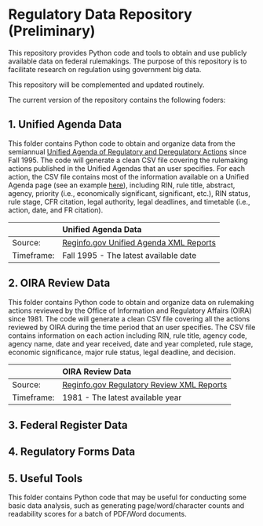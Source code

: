 # Regulatory Data Repository (Preliminary)

This repository provides Python code and tools to obtain and use publicly available data on federal rulemakings. The purpose of this repository is to facilitate research on regulation using government big data.

This repository will be complemented and updated routinely.

The current version of the repository contains the following foders:


## 1. Unified Agenda Data

This folder contains Python code to obtain and organize data from the semiannual [Unified Agenda of Regulatory and Deregulatory Actions](https://www.reginfo.gov/public/do/eAgendaMain) since Fall 1995. The code will generate a clean CSV file covering the rulemaking actions published in the Unified Agendas that an user specifies. For each action, the CSV file contains most of the information available on a Unified Agenda page (see an example [here](https://www.reginfo.gov/public/do/eAgendaViewRule?pubId=200604&RIN=2060-AN53)), including RIN, rule title, abstract, agency, priority (i.e., economically significant, significant, etc.), RIN status, rule stage, CFR citation, legal authority, legal deadlines, and timetable (i.e., action, date, and FR citation). 

|            |  Unified Agenda Data                                                           | 
| :-------- | :------------------------------------------------------------------------------ |
| Source:    | [Reginfo.gov Unified Agenda XML Reports](https://www.reginfo.gov/public/do/eAgendaXmlReport)   |
| Timeframe: | Fall 1995 - The latest available date                                                          |


## 2. OIRA Review Data

This folder contains Python code to obtain and organize data on rulemaking actions reviewed by the Office of Information and Regulatory Affairs (OIRA) since 1981. The code will generate a clean CSV file covering all the actions reviewed by OIRA during the time period that an user specifies. The CSV file contains information on each action including RIN, rule title, agency code, agency name, date and year received, date and year completed, rule stage, economic significance, major rule status, legal deadline, and decision.

|            |  OIRA Review Data        | 
| :--------  | :----------------------- |
| Source:    | [Reginfo.gov Regulatory Review XML Reports](https://www.reginfo.gov/public/do/XMLReportList) |
| Timeframe: | 1981 - The latest available year            |                                                     


## 3. Federal Register Data

## 4. Regulatory Forms Data

## 5. Useful Tools

This folder contains Python code that may be useful for conducting some basic data analysis, such as generating page/word/character counts and readability scores for a batch of PDF/Word documents.


 

